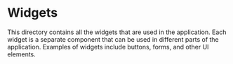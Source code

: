 # Widgets

This directory contains all the widgets that are used in the application. Each widget is a separate component that can be used in different parts of the application. Examples of widgets include buttons, forms, and other UI elements.
